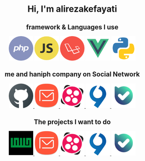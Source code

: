 <div align="center"><h1> Hi, I'm alirezakefayati </h1></div>

<h2 align="center">framework & Languages I use</h2>

<p align="center">
    <img src="php.png" alt="PHP" width="80px">
    <img src="js.png" alt="Java Script" width="80px">
    <img src="laravel.png" alt="Laravel" width="80px">
    <img src="vue.png" alt="Vue.js" width="80px">
    <img src="python.png" alt="VS Code" width="80px">
</p>

<h2 align="center">me and haniph company on Social Network</h2>

<p align="center">
    <a href="https://github.com/alirezakefayati" target="_blank">
        <img src="github.png" alt="GitHub" width="80px">
    </a>
    <a href="mailto:alirezakefayati@cmail.ir" target="_blank">
        <img src="email.png" alt="Email" width="80px">
    </a>
    <a href="https://aparat.com/nava_enghelab" target="_blank">
        <img src="aparat2.png" alt="Aparat" width="80px">
    </a>
    <a href="https://virgool.io/@haniph_ir" target="_blank">
        <img src="virgool2.png" alt="Virgool" width="80px">
    </a>
    <a href="https://ble.ir/haniph_ir" target="_blank">
        <img src="ble.png" alt="bale" width="80px">
    </a>
</p>
<h2 align="center">The projects I want to do</h2>

<p align="center">
    <a href="https://haniph.ir" target="_blank">
        <img src="haniph.jpg" alt="GitHub" width="80px">
    </a>
    <a href="mailto:alirezakefayati@cmail.ir" target="_blank">
        <img src="email.png" alt="Email" width="80px">
    </a>
    <a href="https://aparat.com/nava_enghelab" target="_blank">
        <img src="aparat2.png" alt="Aparat" width="80px">
    </a>
    <a href="https://virgool.io/@haniph_ir" target="_blank">
        <img src="virgool2.png" alt="Virgool" width="80px">
    </a>
    <a href="https://ble.ir/haniph_ir" target="_blank">
        <img src="ble.png" alt="bale" width="80px">
    </a>
</p>
